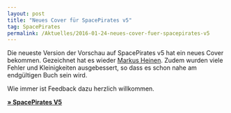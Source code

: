 ```yaml
---
layout: post
title: "Neues Cover für SpacePirates v5"
tag: SpacePirates
permalink: /Aktuelles/2016-01-24-neues-cover-fuer-spacepirates-v5
---
```




Die neueste Version der Vorschau auf SpacePirates v5 hat ein neues Cover bekommen. Gezeichnet hat es wieder [Markus Heinen](http:/erlkoenig.artworkfolio.com/). Zudem wurden viele Fehler und Kleinigkeiten ausgebessert, so dass es schon nahe am endgültigen Buch sein wird.

Wie immer ist Feedback dazu herzlich willkommen.

**[&raquo; SpacePirates V5](https://spacepirates.jcgames.de/Spielregeln/)**


